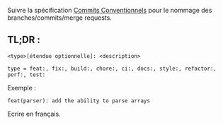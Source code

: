 Suivre la spécification [Commits Conventionnels](https://www.conventionalcommits.org/fr/v1.0.0/) pour le nommage des branches/commits/merge requests.

## TL;DR :

```
<type>[étendue optionnelle]: <description>

type = feat:, fix:, build:, chore:, ci:, docs:, style:, refactor:, perf:, test:
```

Exemple :

```
feat(parser): add the ability to parse arrays
```

Ecrire en français.
